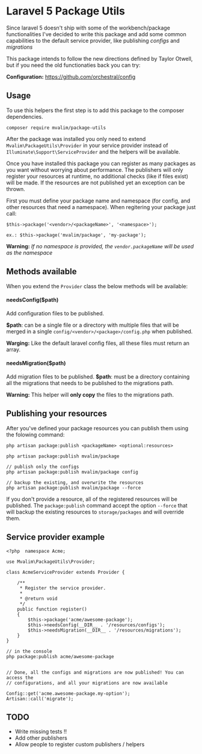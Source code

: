# Laravel 5 Package Utils
Since laravel 5 doesn't ship with some of the workbench/package functionalities
I've decided to write this package and add some common capabilities to the default
service provider, like publishing *configs* and *migrations*

This package intends to follow the new directions defined by Taylor Otwell, but
if you need the old functionaties back you can try:

**Configuration:** https://github.com/orchestral/config

## Usage
To use this helpers the first step is to add this package to the composer 
dependencies.

	composer require mvalim/package-utils

After the package was installed you only need to extend `Mvalim\PackageUtils\Provider`
in your service provider instead of `Illuminate\Support\ServiceProvider` and the
helpers will be available.

Once you have installed this package you can register as many packages as you
want without worrying about performance. The publishers will only register your
resources at runtime, no additional checks (like if files exist) will be made.
If the resources are not published yet an exception can be thrown.

First you must define your package name and namespace (for config, and other resources
that need a namespace). When regitering your package just call:
	
```
$this->package('<vendor>/<packageName>', '<namespace>');

ex.: $this->package('mvalim/package', 'my-package');
```
**Warning:** *If no namespace is provided, the `vendor.packageName` will be used as the namespace*

## Methods available
When you extend the `Provider` class the below methods will be available:

#### needsConfig($path)
Add configuration files to be published.

**$path**: can be a single file or a directory with multiple files that will be 
merged in a single `config/<vendor>/<package>/config.php` when published.

**Warging:** Like the default laravel config files, all these files must return
an array.

#### needsMigration($path)
Add migration files to be published.
**$path**: must be a directory containing all the migrations that needs to be
published to the migrations path.

**Warning:** This helper will **only copy** the files to the migrations path.


## Publishing your resources
After you've defined your package resources you can publish them using the folowing 
command:
```	
php artisan package:publish <packageName> <optional:resources>

php artisan package:publish mvalim/package

// publish only the configs
php artisan package:publish mvalim/package config

// backup the existing, and overwrite the resources
php artisan package:publish mvalim/package --force
```

If you don't provide a resource, all of the registered resources will be published.
The `package:publish` command accept the option `--force` that will backup the
existing resources to `storage/packages` and will override them.


## Service provider example
```
<?php  namespace Acme;

use Mvalim\PackageUtils\Provider;

class AcmeServiceProvider extends Provider {

	/**
	 * Register the service provider.
	 *
	 * @return void
	 */
	public function register()
	{
		$this->package('acme/awesome-package');
		$this->needsConfig(__DIR__ . '/resources/configs');
		$this->needsMigration(__DIR__ . '/resources/migrations');
	}
}

// in the console
php package:publish acme/awesome-package


// Done, all the configs and migrations are now published! You can access the
// configurations, and all your migrations are now available

Config::get('acme.awesome-package.my-option');
Artisan::call('migrate');
```

## TODO
- Write missing tests !!
- Add other publishers
- Allow people to register custom publishers / helpers